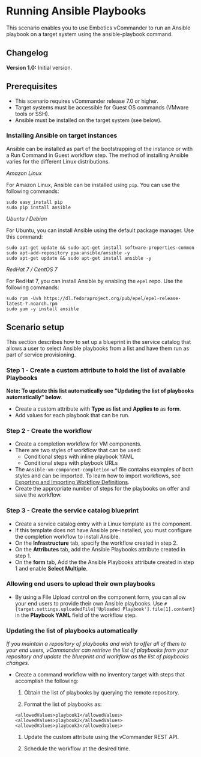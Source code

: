 # Running Ansible Playbooks

This scenario enables you to use Embotics vCommander to run an Ansible playbook on a target system using the ansible-playbook command.

## Changelog

**Version 1.0:** Initial version.

## Prerequisites

* This scenario requires vCommander release 7.0 or higher.
* Target systems must be accessible for Guest OS commands (VMware tools or SSH).
* Ansible must be installed on the target system (see below).

### Installing Ansible on target instances
Ansible can be installed as part of the bootstrapping of the instance or with a Run Command in Guest workflow step. The method of installing Ansible varies for the different Linux distributions.

_Amazon Linux_

For Amazon Linux, Ansible can be installed using `pip`. You can use the following commands:

```
sudo easy_install pip
sudo pip install ansible
```

_Ubuntu / Debian_

For Ubuntu, you can install Ansible using the default package manager. Use this command:

```
sudo apt-get update && sudo apt-get install software-properties-common
sudo apt-add-repository ppa:ansible/ansible -y
sudo apt-get update && sudo apt-get install ansible -y
```

_RedHat 7 / CentOS 7_

For RedHat 7, you can install Ansible by enabling the `epel` repo. Use the following commands:

```
sudo rpm -Uvh https://dl.fedoraproject.org/pub/epel/epel-release-latest-7.noarch.rpm
sudo yum -y install ansible
```




## Scenario setup

This section describes how to set up a blueprint in the service catalog that allows a user to select Ansible playbooks from a list and have them run as part of service provisioning.

### Step 1 - Create a custom attribute to hold the list of available Playbooks
**Note: To update this list automatically see "Updating the list of playbooks automatically" below**.

* Create a custom attribute with **Type** as **list** and **Applies to** as **form**.
* Add values for each playbook that can be run. 

### Step 2 - Create the workflow
* Create a completion workflow for VM components.
* There are two styles of workflow that can be used:
  * Conditional steps with inline playbook YAML
  * Conditional steps with playbook URLs
* The `Ansible-vm-component-completion-wf` file contains examples of both styles and can be imported. To learn how to import workflows, see [Exporting and Importing Workflow Definitions](http://docs.embotics.com/vCommander/exporting-and-importing-workflows.htm).
* Create the appropriate number of steps for the playbooks on offer and save the workflow.

### Step 3 - Create the service catalog blueprint

 * Create a service catalog entry with a Linux template as the component.
 * If this template does not have Ansible pre-installed, you must configure the completion workflow to install Ansible.
* On the **Infrastructure** tab, specify the workflow created in step 2.
* On the **Attributes** tab, add the Ansible Playbooks attribute created in step 1.
* On the **form** tab, Add the the Ansible Playbooks attribute created in step 1 and enable **Select Multiple**.

### Allowing end users to upload their own playbooks
* By using a File Upload control on the component form, you can allow your end users to provide their own Ansible playbooks. Use `#{target.settings.uploadedFile['Uploaded Playbook'].file[1].content}` in the **Playbook YAML** field of the workflow step.

### Updating the list of playbooks automatically

*If you maintain a repository of playbooks and wish to offer all of them to your end users, vCommander can retrieve the list of playbooks from your repository and update the blueprint and workflow as the list of playbooks changes.*

* Create a command workflow with no inventory target with steps that accomplish the following:
  1. Obtain the list of playbooks by querying the remote repository.

  1. Format the list of playbooks as:

    ```
    <allowedValues>playbook1</allowedValues><allowedValues>playbook2</allowedValues><allowedValues>playbook3</allowedValues>
    ```
  1. Update the custom attribute using the vCommander REST API.

  1. Schedule the workflow at the desired time.
